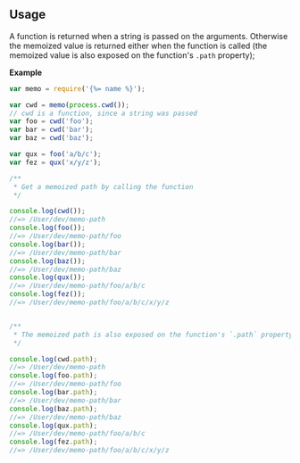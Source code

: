 ## Usage

A function is returned when a string is passed on the arguments. Otherwise the memoized value is returned either when the function is called (the memoized value is also exposed on the function's `.path` property);

**Example**

```js
var memo = require('{%= name %}');

var cwd = memo(process.cwd());
// cwd is a function, since a string was passed
var foo = cwd('foo');
var bar = cwd('bar');
var baz = cwd('baz');

var qux = foo('a/b/c');
var fez = qux('x/y/z');

/**
 * Get a memoized path by calling the function
 */

console.log(cwd());
//=> /User/dev/memo-path
console.log(foo());
//=> /User/dev/memo-path/foo
console.log(bar());
//=> /User/dev/memo-path/bar
console.log(baz());
//=> /User/dev/memo-path/baz
console.log(qux());
//=> /User/dev/memo-path/foo/a/b/c
console.log(fez());
//=> /User/dev/memo-path/foo/a/b/c/x/y/z


/**
 * The memoized path is also exposed on the function's `.path` property
 */

console.log(cwd.path);
//=> /User/dev/memo-path
console.log(foo.path);
//=> /User/dev/memo-path/foo
console.log(bar.path);
//=> /User/dev/memo-path/bar
console.log(baz.path);
//=> /User/dev/memo-path/baz
console.log(qux.path);
//=> /User/dev/memo-path/foo/a/b/c
console.log(fez.path);
//=> /User/dev/memo-path/foo/a/b/c/x/y/z
```
